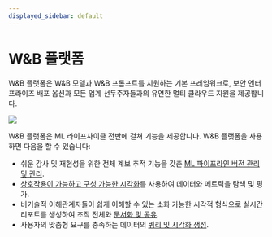 ```yaml
---
displayed_sidebar: default
---
```


# W&B 플랫폼
W&B 플랫폼은 W&B 모델과 W&B 프롬프트를 지원하는 기본 프레임워크로, 보안 엔터프라이즈 배포 옵션과 모든 업계 선두주자들과의 유연한 멀티 클라우드 지원을 제공합니다.

![](@site/static/images/general/platform.png)

W&B 플랫폼은 ML 라이프사이클 전반에 걸쳐 기능을 제공합니다. W&B 플랫폼을 사용하면 다음을 할 수 있습니다:

- 쉬운 감사 및 재현성을 위한 전체 계보 추적 기능을 갖춘 [ML 파이프라인 버전 관리 및 관리](./artifacts/intro.md).
- [상호작용이 가능하고 구성 가능한 시각화](./tables/intro.md)를 사용하여 데이터와 메트릭을 탐색 및 평가.
- 비기술적 이해관계자들이 쉽게 이해할 수 있는 소화 가능한 시각적 형식으로 실시간 리포트를 생성하여 조직 전체와 [문서화 및 공유](./reports/intro.md).
- 사용자의 맞춤형 요구를 충족하는 데이터의 [쿼리 및 시각화 생성](../guides/app/features/panels/weave).